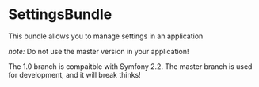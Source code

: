 SettingsBundle
============

This bundle allows you to manage settings in an application

*note:* Do not use the master version in your application!

The 1.0 branch is compaitble with Symfony 2.2.
The master branch is used for development, and it will break thinks!
